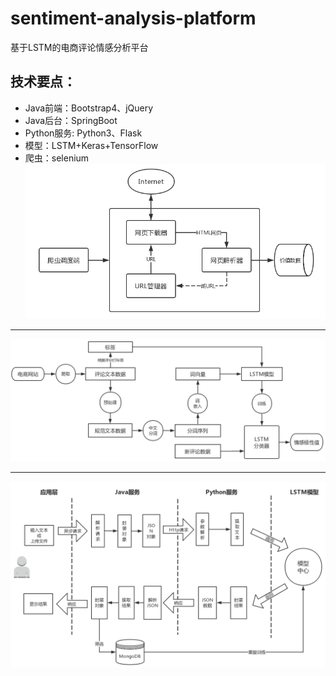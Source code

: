 # sentiment-analysis-platform
基于LSTM的电商评论情感分析平台

## 技术要点：
 + Java前端：Bootstrap4、jQuery
 + Java后台：SpringBoot
 + Python服务: Python3、Flask
 + 模型：LSTM+Keras+TensorFlow
 + 爬虫：selenium
 ![](sentiment_proj/img/crawler.png "图1. 爬虫框架")
 
---

![](sentiment_proj/img/structure.png "图2. 系统核心处理流程")

---

![](sentiment_proj/img/system.png "图3. 系统架构")
